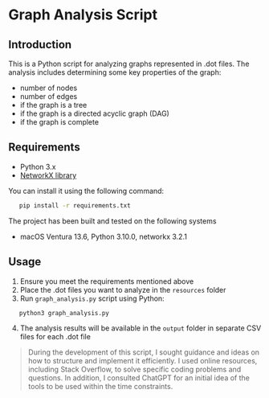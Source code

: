 # Graph Analysis Script

## Introduction

This is a Python script for analyzing graphs represented in .dot files. The analysis includes determining some key properties of the graph:
- number of nodes
- number of edges
- if the graph is a tree
- if the graph is a directed acyclic graph (DAG)
- if the graph is complete

## Requirements

- Python 3.x
- [NetworkX library](https://networkx.github.io/)

You can install it using the following command:
```bash
   pip install -r requirements.txt
```

The project has been built and tested on the following systems
- macOS Ventura 13.6, Python 3.10.0, networkx 3.2.1

## Usage
1. Ensure you meet the requirements mentioned above
2. Place the .dot files you want to analyze in the `resources` folder
3. Run `graph_analysis.py` script using Python:

```bash
   python3 graph_analysis.py
```
4. The analysis results will be available in the `output` folder in separate CSV files for each .dot file


> During the development of this script, I sought guidance and ideas on how to structure and implement it efficiently. I used online resources, including Stack Overflow, to solve specific coding problems and questions. In addition, I consulted ChatGPT for an initial idea of the tools to be used within the time constraints.